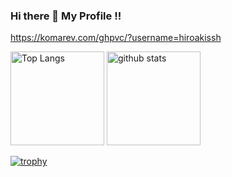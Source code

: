 ### Hi there 👋 My Profile !!

https://komarev.com/ghpvc/?username=hiroakissh

<p align="left"> 
  <img alt="Top Langs" height="150px" src="https://github-readme-stats.vercel.app/api/top-langs/?username=hiroakissh&layout=compact&count_private=true&show_icons=true&theme=onedark" />
  <img alt="github stats" height="150px" src="https://github-readme-stats.vercel.app/api?username=hiroakissh&count_private=true&show_icons=true&show_icons=true&theme=onedark" />
</p>

[![trophy](https://github-profile-trophy.vercel.app/?username=hiroakissh&theme=onedark&column=7
)](https://github.com/ryo-ma/github-profile-trophy)
